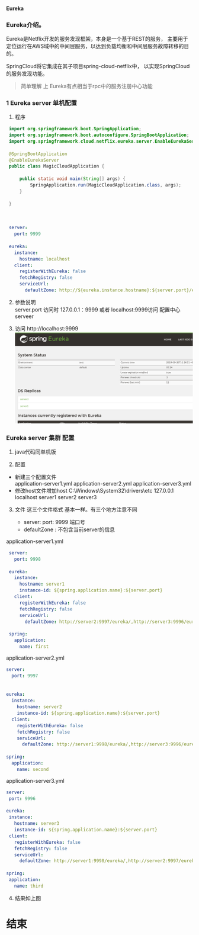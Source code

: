 #### Eureka 


### Eureka介绍。

Eureka是Netflix开发的服务发现框架，本身是一个基于REST的服务，
主要用于定位运行在AWS域中的中间层服务，以达到负载均衡和中间层服务故障转移的目的。

SpringCloud将它集成在其子项目spring-cloud-netflix中，
以实现SpringCloud的服务发现功能。

> 简单理解 上 Eureka有点相当于rpc中的服务注册中心功能

### 1 Eureka  server 单机配置

1.   程序
 
   ```java
    import org.springframework.boot.SpringApplication;
    import org.springframework.boot.autoconfigure.SpringBootApplication;
    import org.springframework.cloud.netflix.eureka.server.EnableEurekaServer;
    
    @SpringBootApplication
    @EnableEurekaServer
    public class MagicCloudApplication {
    
        public static void main(String[] args) {
            SpringApplication.run(MagicCloudApplication.class, args);
        }
    
    }

      
``` 

   ```yaml
    server:
      port: 9999
    
    eureka:
      instance:
        hostname: localhost
      client:
        registerWithEureka: false
        fetchRegistry: false
        serviceUrl:
          defaultZone: http://${eureka.instance.hostname}:${server.port}/eureka/

``` 


2.  参数说明   
server.port  访问时 127.0.0.1：9999 或者 localhost:9999访问 配置中心serveer
  
3. 访问  http://localhost:9999
![1](backend.png)
       
 

### Eureka  server 集群 配置

1. java代码同单机版

2. 配置
  - 新建三个配置文件  
     application-server1.yml
     application-server2.yml
     application-server3.yml
   - 修改host文件增加host   C:\Windows\System32\drivers\etc
      127.0.0.1  localhost server1 server2 server3
     
3. 文件
这三个文件格式 基本一样。有三个地方注意不同
 
   - server:   port: 9999   端口号
   - defaultZone : 不包含当前server的信息

application-server1.yml
  
   ```yaml
    server:
      port: 9998
    
    eureka:
      instance:
        hostname: server1
        instance-id: ${spring.application.name}:${server.port}
      client:
        registerWithEureka: false
        fetchRegistry: false
        serviceUrl:
          defaultZone: http://server2:9997/eureka/,http://server3:9996/eureka/
    
    spring:
      application:
        name: first
``` 
 
application-server2.yml
  
   ```yaml
   server:
     port: 9997
   
   
   eureka:
     instance:
       hostname: server2
       instance-id: ${spring.application.name}:${server.port}
     client:
       registerWithEureka: false
       fetchRegistry: false
       serviceUrl:
         defaultZone: http://server1:9998/eureka/,http://server3:9996/eureka/
   
   spring:
     application:
       name: second

``` 
 
  
application-server3.yml
  
   ```yaml
  server:
    port: 9996
  
  eureka:
    instance:
      hostname: server3
      instance-id: ${spring.application.name}:${server.port}
    client:
      registerWithEureka: false
      fetchRegistry: false
      serviceUrl:
        defaultZone: http://server1:9998/eureka/,http://server2:9997/eureka/
  
  spring:
    application:
      name: third

``` 

4. 结果如上图



# 结束  

 



























